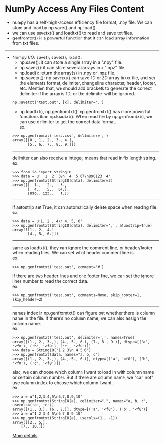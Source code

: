 # NumPy Access Any Files Content
*	numpy has a self-high-access efficiency file format, .npy file. We can store and load by np.save() and np.load().
*	we can use savetxt() and loadtxt() to read and save txt files.
*	genfromtxt() is a powerful function that it can load array information from txt files.
* * *
*	Numpy I/O: save(), savez(), load():
	*	np.save(): it can store a single array in a ".npy" file.
	*	np.savez(): it can store several arrays in a ".npz" file.
	*	np.load(): return the array(s) in .npy or .npz file.
	*	np.savetxt(): np.savetxt() can save 1D or 2D array in txt file, and set the elements format, delimiter, changeline character, header, footer, etc. Mention that, we should add brackets to generate the correct delimiter if the array is 1D, or the delimiter will be ignored.
	```
	np.savetxt('test.out', [x], delimiter=',')
	```
	*	np.loadtxt(), np.genfromtxt(): np.genfromtxt() has more powerful functions than np.loadtxt(). When read file by np.genfromtxt(), we can use delimiter to get the correct data format.<br>
	ex.
	```
	>>> np.genfromtxt('test.csv', delimiter=',')
	array([[0., 1., 2., 3., 4.],
           [5., 6., 7., 8., 9.]])
	```
	* * *
	delimiter can also receive a integer, means that read in fix length string.<br>
	ex.
	```
	>>> from io import StringIO
	>>> data = u'  1  2  3\n  4  5 67\n890123  4'
	>>> np.genfromtxt(StringIO(data), delimiter=3)
	array([[  1.,   2.,   3.,
           [  4.,   5.,  67.],
	       [890., 123.,   4.])
	```
	* * *
	if autostrip set True, it can automatically delete space when reading file.<br>
	ex.
	```
	>>> data = u'1, 2 , 4\n 4, 5, 6'
	>>> np.genfromtxt(StringIO(data), delimiter=',', atuostrip=True)
	array([[1., 2., 4.],
           [4., 5., 6.]])
	```
	* * *
	same as loadtxt(), they can ignore the comment line, or header/footer when reading files. We can set what header comment line is.<br>
	ex.
	```
	>>> np.genfromtxt('test.out', comment='#')
	```
	if there are two header lines and one footer line, we can set the ignore lines number to read the correct data.<br>
	ex.
	```
	>>> np.genfromtxt('test.out', comments=None, skip_footer=1, skip_header=2)
	```
	* * *
	names index in np.genfromtxt() can figure out whether there is column name in the file. If there's no column name, we can also assign the column name.<br>
	ex.
	```
	>>> np.genfromtxt('test.out', delimiter=',', names=True)
	array([(1., 2., 3.,), (4., 5., 6.), (7., 8., 9.)], dtype=[('a', '<f8'), ('b', '<f8'), ('c', '<f8')])
	>>> data = StringIO("1 2 3\n 4 5 6")
	>>> np.genfromtxt(data, names="a, b, c")
	array([(1., 2., 3.,), (4., 5., 6.)], dtype=[('a', '<f8'), ('b', '<f8'), ('c', '<f8')])
	```
	also, we can choose which column I want to load in with column name or certain column number. But if there are column name, we "can not" use column index to choose which column I want.<br>
	ex.
	```
	>>> a = u"1,2,3,4,5\n6,7,8,9,10"
	>>> np.genfromtxt(StringIO(a), delimiter=",", names="a, b, c", usecols=("a", "c"))
	array([(1., 3.), (6., 8.)], dtype=[('a', '<f8'), ('b', '<f8')]
	>>> a = u"1 2 3 4 5\n6 7 8 9 10"
	>>> np.genfromtxt(StringIO(a), usecols=(1., -1))
	array([[2., 5.],
		[7., 10.]])
	```
	[More details](https://numpy.org/doc/stable/reference/generated/numpy.genfromtxt.html)




